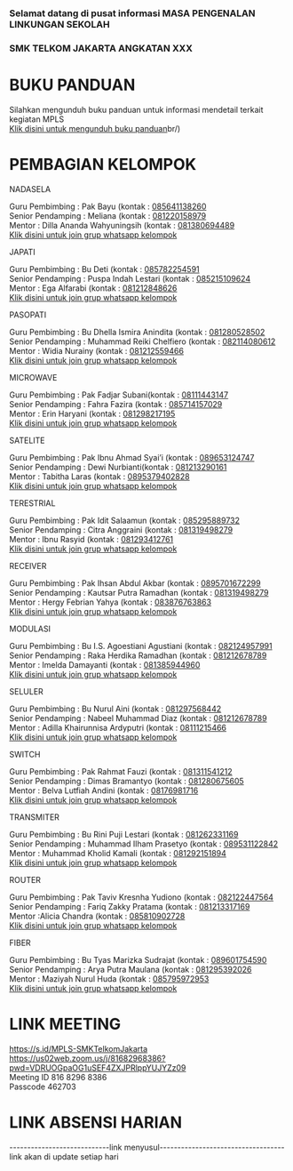 ### Selamat datang di pusat informasi MASA PENGENALAN LINKUNGAN SEKOLAH
### SMK TELKOM JAKARTA ANGKATAN XXX

# BUKU PANDUAN
Silahkan mengunduh buku panduan untuk informasi mendetail terkait kegiatan MPLS<br/>
<a href="https://drive.google.com/file/d/1dCSEsQ40X2AvZ253hLaGgfyM1lPhyokY/view?usp=sharing" target="_blank">Klik disini untuk mengunduh buku panduan</a>br/)

# PEMBAGIAN KELOMPOK
NADASELA

Guru Pembimbing   : Pak Bayu (kontak : <a href="https://wa.me/6285641138260" target="_blank">085641138260</a><br/>
Senior Pendamping : Meliana (kontak : <a href="https://wa.me/6281220158979" target="_blank">081220158979</a><br/>
Mentor            : Dilla Ananda Wahyuningsih (kontak : <a href="https://wa.me/6281380694489" target="_blank">081380694489</a><br/>
<a href="https://chat.whatsapp.com/Gcb2QCkHYMsEYmpwNr9iAk" target="_blank">Klik disini untuk join grup whatsapp kelompok</a><br/>


JAPATI

Guru Pembimbing   : Bu Deti (kontak : <a href="https://wa.me/6285782254591" target="_blank">085782254591</a><br/>
Senior Pendamping : Puspa Indah Lestari	 (kontak : <a href="https://wa.me/6285215109624" target="_blank">085215109624</a><br/>
Mentor            : Ega Alfarabi (kontak : <a href="https://wa.me/6281212848626" target="_blank">081212848626</a><br/>
<a href="https://chat.whatsapp.com/DFZfzcEndktBHVDQHGlSmW" target="_blank">Klik disini untuk join grup whatsapp kelompok</a><br/>

PASOPATI

Guru Pembimbing   : Bu Dhella Ismira Anindita (kontak : <a href="https://wa.me/6281280528502" target="_blank">081280528502</a><br/>
Senior Pendamping : Muhammad Reiki Chelfiero (kontak : <a href="https://wa.me/6282114080612" target="_blank">082114080612</a><br/>
Mentor            : Widia Nurainy (kontak : <a href="https://wa.me/6281212559466" target="_blank">081212559466</a><br/>
<a href="https://chat.whatsapp.com/FPnXiUS2Yhw3LJ6LIFQ2sJ" target="_blank">Klik disini untuk join grup whatsapp kelompok</a><br/>

MICROWAVE

Guru Pembimbing   :  Pak Fadjar Subani(kontak : <a href="https://wa.me/628111443147" target="_blank">08111443147</a><br/>
Senior Pendamping : Fahra Fazira (kontak : <a href="https://wa.me/6285714157029" target="_blank">085714157029</a><br/>
Mentor            : Erin Haryani (kontak : <a href="https://wa.me/6281298217195" target="_blank">081298217195</a><br/>
<a href="https://chat.whatsapp.com/IBHAC7eejDYFXznWHujOHm" target="_blank">Klik disini untuk join grup whatsapp kelompok</a><br/>

SATELITE	

Guru Pembimbing   :  Pak Ibnu Ahmad Syai’i (kontak : <a href="https://wa.me/6289653124747" target="_blank">089653124747</a><br/>
Senior Pendamping : Dewi Nurbianti(kontak : <a href="https://wa.me/6281213290161" target="_blank">081213290161</a><br/>
Mentor            : Tabitha Laras (kontak : <a href="https://wa.me/62895379402828" target="_blank">0895379402828</a><br/>
<a href="https://chat.whatsapp.com/CGAxaxQaZZW75Bs2wg7DUt " target="_blank">Klik disini untuk join grup whatsapp kelompok</a><br/>

TERESTRIAL

Guru Pembimbing   : Pak Idit Salaamun (kontak : <a href="https://wa.me/6285295889732" target="_blank">085295889732</a><br/>
Senior Pendamping : Citra Anggraini (kontak : <a href="https://wa.me/6281319498279" target="_blank">081319498279 </a><br/>
Mentor            : Ibnu Rasyid  (kontak : <a href="https://wa.me/6281293412761" target="_blank">081293412761</a><br/>
<a href="https://chat.whatsapp.com/KpCOSOzDO6pIvEn9ov4RTO " target="_blank">Klik disini untuk join grup whatsapp kelompok</a><br/>

RECEIVER	

Guru Pembimbing   :  Pak Ihsan Abdul Akbar	 (kontak : <a href="https://wa.me/62895701672299" target="_blank">0895701672299</a><br/>
Senior Pendamping : Kautsar Putra Ramadhan (kontak : <a href="https://wa.me/62895701672299" target="_blank">081319498279 </a><br/>
Mentor            : Hergy Febrian Yahya  (kontak : <a href="https://wa.me/6283876763863" target="_blank">083876763863</a><br/>
<a href="https://chat.whatsapp.com/JOKrbGOARLNHpuBor15Qkd " target="_blank">Klik disini untuk join grup whatsapp kelompok</a><br/>

MODULASI

Guru Pembimbing   : Bu I.S. Agoestiani Agustiani (kontak : <a href="https://wa.me/6282124957991" target="_blank">082124957991</a><br/>
Senior Pendamping : Raka Herdika Ramadhan (kontak : <a href="https://wa.me/6281212678789" target="_blank">081212678789</a><br/>
Mentor            : Imelda Damayanti (kontak : <a href="https://wa.me/6281385944960" target="_blank">081385944960</a><br/>
<a href="https://chat.whatsapp.com/LIxFC4WdAuNGcYvgwTu4bm" target="_blank">Klik disini untuk join grup whatsapp kelompok</a><br/>

SELULER

Guru Pembimbing   : Bu Nurul Aini (kontak : <a href="https://wa.me/6281297568442" target="_blank">081297568442</a><br/>
Senior Pendamping : Nabeel Muhammad Diaz (kontak : <a href="https://wa.me/6281290436289" target="_blank">081212678789</a><br/>
Mentor            :  Adilla Khairunnisa Ardyputri (kontak : <a href="https://wa.me/628111215466" target="_blank">08111215466</a><br/>
<a href="https://chat.whatsapp.com/If6Vc4PHgcb5b8EDZaLIG3" target="_blank">Klik disini untuk join grup whatsapp kelompok</a><br/>		
	
SWITCH

Guru Pembimbing   :  Pak Rahmat Fauzi (kontak : <a href="https://wa.me/6281311541212" target="_blank">081311541212</a><br/>
Senior Pendamping : Dimas Bramantyo (kontak : <a href="https://wa.me/6281280675605" target="_blank">081280675605 </a><br/>
Mentor            : Belva Lutfiah Andini (kontak : <a href="https://wa.me/628176981716" target="_blank">08176981716</a><br/>
<a href="https://chat.whatsapp.com/FhXLY4cC6Wv6MeIEvBk0yD " target="_blank">Klik disini untuk join grup whatsapp kelompok</a><br/>

TRANSMITER

Guru Pembimbing   : Bu Rini Puji Lestari (kontak : <a href="https://wa.me/6281262331169" target="_blank">081262331169</a><br/>
Senior Pendamping : Muhammad Ilham Prasetyo (kontak : <a href="https://wa.me/6289531122842" target="_blank">089531122842</a><br/>
Mentor            :  Muhammad Kholid Kamali (kontak : <a href="https://wa.me/6281292151894" target="_blank">081292151894</a><br/>
<a href="https://chat.whatsapp.com/BAbchVHyIFw7wYzCS9JaZN" target="_blank">Klik disini untuk join grup whatsapp kelompok</a><br/>	

ROUTER

Guru Pembimbing   : Pak  Taviv Kresnha Yudiono (kontak : <a href="https://wa.me/6282122447564" target="_blank">082122447564</a><br/>
Senior Pendamping : Fariq Zakky Pratama (kontak : <a href="https://wa.me/6281213317169" target="_blank">081213317169 </a><br/>
Mentor           :Alicia Chandra (kontak : <a href="https://wa.me/6285810902728" target="_blank">085810902728</a><br/>
<a href="https://chat.whatsapp.com/JXK2u9gfv4KHQCcE9xang5 " target="_blank">Klik disini untuk join grup whatsapp kelompok</a><br/>
	
FIBER

Guru Pembimbing   : Bu Tyas Marizka Sudrajat (kontak : <a href="https://wa.me/6289601754590" target="_blank">089601754590</a><br/>
Senior Pendamping : Arya Putra Maulana (kontak : <a href="https://wa.me/6281295392026" target="_blank">081295392026</a><br/>
Mentor            :  Maziyah Nurul Huda (kontak : <a href="https://wa.me/6285795972953" target="_blank">085795972953</a><br/>
<a href="https://chat.whatsapp.com/JAxNKYvH0peHUtbshHZrB8" target="_blank">Klik disini untuk join grup whatsapp kelompok</a><br/>

# LINK MEETING
https://s.id/MPLS-SMKTelkomJakarta<br/>
https://us02web.zoom.us/j/81682968386?pwd=VDRUOGpaOG1uSEF4ZXJPRlppYUJYZz09<br/>
Meeting ID 816 8296 8386<br/>
Passcode 462703<br/>

# LINK ABSENSI HARIAN
----------------------------link menyusul-----------------------------------<br/>
link akan di update setiap hari
